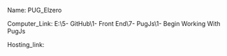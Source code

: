 
Name: PUG_Elzero

Computer_Link: E:\5- GitHub\1- Front End\7- PugJs\1- Begin Working With PugJs

Hosting_link:

